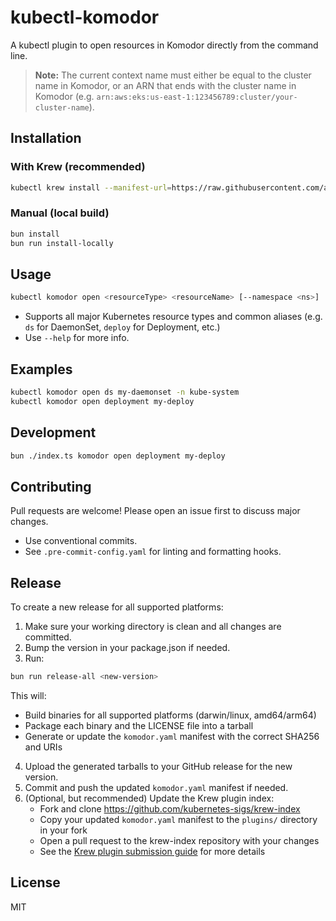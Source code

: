 # kubectl-komodor

A kubectl plugin to open resources in Komodor directly from the command line.

> **Note:** The current context name must either be equal to the cluster name in Komodor, or an ARN that ends with the cluster name in Komodor (e.g. `arn:aws:eks:us-east-1:123456789:cluster/your-cluster-name`).

## Installation

### With Krew (recommended)

```sh
kubectl krew install --manifest-url=https://raw.githubusercontent.com/amitlin/kubectl-komodor/refs/heads/main/komodor.yaml
```

### Manual (local build)

```sh
bun install
bun run install-locally
```

## Usage

```sh
kubectl komodor open <resourceType> <resourceName> [--namespace <ns>]
```

- Supports all major Kubernetes resource types and common aliases (e.g. `ds` for DaemonSet, `deploy` for Deployment, etc.)
- Use `--help` for more info.

## Examples

```sh
kubectl komodor open ds my-daemonset -n kube-system
kubectl komodor open deployment my-deploy
```

## Development

```sh
bun ./index.ts komodor open deployment my-deploy
```

## Contributing

Pull requests are welcome! Please open an issue first to discuss major changes.

- Use conventional commits.
- See `.pre-commit-config.yaml` for linting and formatting hooks.

## Release

To create a new release for all supported platforms:

1. Make sure your working directory is clean and all changes are committed.
2. Bump the version in your package.json if needed.
3. Run:

```sh
bun run release-all <new-version>
```

This will:

- Build binaries for all supported platforms (darwin/linux, amd64/arm64)
- Package each binary and the LICENSE file into a tarball
- Generate or update the `komodor.yaml` manifest with the correct SHA256 and URIs

4. Upload the generated tarballs to your GitHub release for the new version.
5. Commit and push the updated `komodor.yaml` manifest if needed.
6. (Optional, but recommended) Update the Krew plugin index:
   - Fork and clone https://github.com/kubernetes-sigs/krew-index
   - Copy your updated `komodor.yaml` manifest to the `plugins/` directory in your fork
   - Open a pull request to the krew-index repository with your changes
   - See the [Krew plugin submission guide](https://krew.sigs.k8s.io/docs/developer-guide/release/) for more details

## License

MIT
